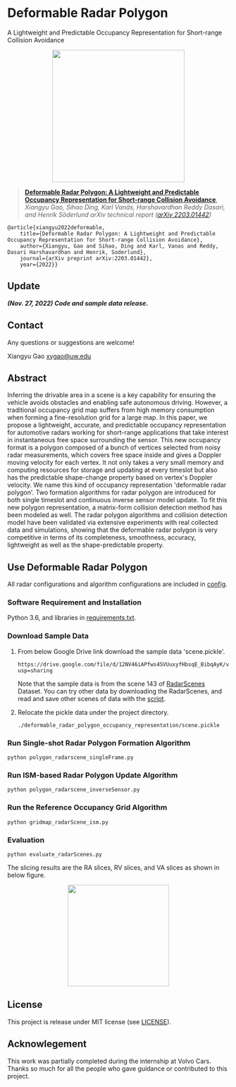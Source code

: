 # Deformable Radar Polygon

A Lightweight and Predictable Occupancy Representation for Short-range Collision Avoidance

<p align="center"> <img src='docs/grap_abs.png' align="center" height="300px"> </p>

> [**Deformable Radar Polygon: A Lightweight and Predictable Occupancy Representation for Short-range Collision Avoidance**](https://arxiv.org/pdf/2203.01442.pdf),            
> *Xiangyu Gao, Sihao Ding, Karl Vanäs, Harshavardhan Reddy Dasari, and Henrik Söderlund*
> *arXiv technical report ([arXiv 2203.01442](https://arxiv.org/abs/2203.01442))*  

    @article{xiangyu2022deformable,
        title={Deformable Radar Polygon: A Lightweight and Predictable Occupancy Representation for Short-range Collision Avoidance},
        author={Xiangyu, Gao and Sihao, Ding and Karl, Vanas and Reddy, Dasari Harshavardhan and Henrik, Soderlund},
        journal={arXiv preprint arXiv:2203.01442},
        year={2022}}

## Update
***(Nov. 27, 2022) Code and sample data release.***

## Contact
Any questions or suggestions are welcome! 

Xiangyu Gao [xygao@uw.edu](mailto:xygao@uw.edu) 

## Abstract
Inferring the drivable area in a scene is a key capability for ensuring the vehicle avoids obstacles and enabling safe autonomous driving. However, a traditional occupancy grid map suffers from high memory consumption when forming a fine-resolution grid for a large map. In this paper, we propose a lightweight, accurate, and predictable occupancy representation for automotive radars working for short-range applications that take interest in instantaneous free space surrounding the sensor. This new occupancy format is a polygon composed of a bunch of vertices selected from noisy radar measurements, which covers free space inside and gives a Doppler moving velocity for each vertex. It not only takes a very small memory and computing resources for storage and updating at every timeslot but also has the predictable shape-change property based on vertex's Doppler velocity. We name this kind of occupancy representation 'deformable radar polygon'. Two formation algorithms for radar polygon are introduced for both single timeslot and continuous inverse sensor model update. To fit this new polygon representation, a matrix-form collision detection method has been modeled as well. The radar polygon algorithms and collision detection model have been validated via extensive experiments with real collected data and simulations, showing that the deformable radar polygon is very competitive in terms of its completeness, smoothness, accuracy, lightweight as well as the shape-predictable property. 

## Use Deformable Radar Polygon

All radar configurations and algorithm configurations are included in [config](config.py).

### Software Requirement and Installation

Python 3.6, and libraries in [requirements.txt](requirements.txt).

### Download Sample Data
1. From below Google Drive link download the sample data 'scene.pickle'. 
    ```
    https://drive.google.com/file/d/12NV46iAPfws4SVUuxyfHbsqE_BibqAyK/view?usp=sharing
    ```
    Note that the sample data is from the scene 143 of [RadarScenes](https://radar-scenes.com/) Dataset. You can try other data by downloading the RadarScenes, and read and save other scenes of data with the [script](read_radarscene_data.py).

2. Relocate the pickle data under the project directory.
    ```
    ./deformable_radar_polygon_occupancy_representation/scene.pickle
    ```

### Run Single-shot Radar Polygon Formation Algorithm
    
    python polygon_radarscene_singleFrame.py
    

### Run ISM-based Radar Polygon Update Algorithm
   
    python polygon_radarscene_inverseSensor.py
    

### Run the Reference Occupancy Grid Algorithm   
    python gridmap_radarScene_ism.py
    

### Evaluation 
    python evaluate_radarScenes.py

The slicing results are the RA slices, RV slices, and VA slices as shown in below figure.
<p align="center"> <img src='docs/slice_viz.png' align="center" height="230px"> </p>

## License

This project is release under MIT license (see [LICENSE](LICENSE)).

## Acknowlegement
This work was partially completed during the internship at Volvo Cars. Thanks so much for all the people who gave guidance or contributed to this project.
